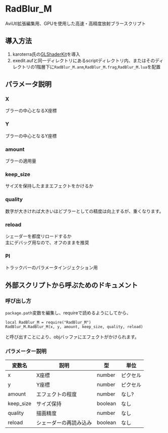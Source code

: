 # RadBlur_M
AviUtl拡張編集用、GPUを使用した高速・高精度放射ブラースクリプト

## 導入方法
1. karoterra氏の[GLShaderKit](https://github.com/karoterra/aviutl-GLShaderKit)を導入
2. exedit.aufと同一ディレクトリにあるscriptディレクトリ内、またはそのディレクトリの1階層下に`RadBlur_M.anm`,`RadBlur_M.frag`,`RadBlur_M.lua`を配置

## パラメータ説明
### X
ブラーの中心となるX座標
### Y
ブラーの中心となるY座標
### amount
ブラーの適用量
### keep_size
サイズを保持したままエフェクトをかけるか
### quality
数字が大きければ大きいほどブラーとしての精度は向上するが、重くなります。
### reload
シェーダーを都度リロードするか  
主にデバッグ用なので、オフのままを推奨
### PI
トラックバーのパラメータインジェクション用

## 外部スクリプトから呼ぶためのドキュメント
### 呼び出し方
`package.path`変数を編集し、requireで読めるようにしてから、
```
local RadBlur_M = require("RadBlur_M")
RadBlur_M.RadBlur_M(x, y, amount, keep_size, quality, reload)
```
と呼び出すことにより、objバッファにエフェクトがかけられます。

### パラメーター説明
|変数名   |説明                  |型     |単位    |
|---------|----------------------|-------|--------|
|x        |X座標                 |number |ピクセル|
|y        |Y座標                 |number |ピクセル|
|amount   |エフェクトの程度      |number |なし?   |
|keep_size|サイズ保持            |boolean|なし    |
|quality  |描画精度              |number |なし    |
|reload   |シェーダーの再読み込み|boolean|なし    |
